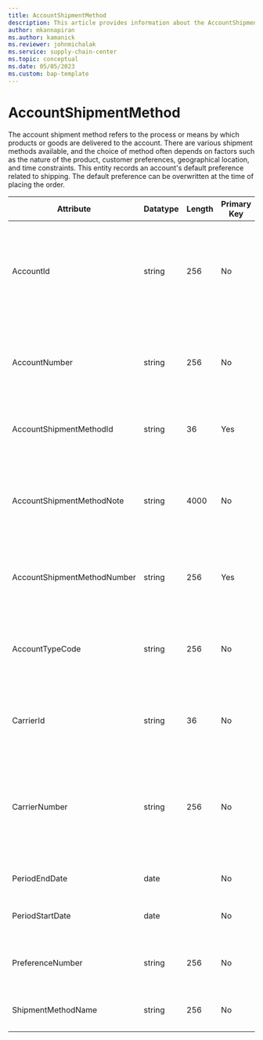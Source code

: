 ```yaml
---
title: AccountShipmentMethod
description: This article provides information about the AccountShipmentMethod entity.
author: mkannapiran
ms.author: kamanick
ms.reviewer: johnmichalak
ms.service: supply-chain-center
ms.topic: conceptual
ms.date: 05/05/2023
ms.custom: bap-template
---
```


# **AccountShipmentMethod**

The account shipment method refers to the process or means by which products or goods are delivered to the account. There are various shipment methods available, and the choice of method often depends on factors such as the nature of the product, customer preferences, geographical location, and time constraints. This entity records an account's default preference related to shipping. The default preference can be overwritten at the time of placing the order. 



|	Attribute	|	Datatype	|	Length	|	Primary Key	|	Description	|
|---------------|--------|------|----------|-----------|
|	AccountId	|	string	|	256	|	No	|	The unique ID of the account. The AccountId is an internal system generated ID by Microsoft Dynamics 365 applications.	|
|	AccountNumber	|	string	|	256	|	No	|	A number or code that is used for the account to quickly search for and identify it in system views	|
|	AccountShipmentMethodId	|	string	|	36	|	Yes	|	The unique, preferred shipment method ID by the account.	|
|	AccountShipmentMethodNote	|	string	|	4000	|	No	|	A note, comment, or additional information regarding the associated account shipment method.	|
|	AccountShipmentMethodNumber	|	string	|	256	|	Yes	|	The unique, preferred shipment method number of the account.	|
|	AccountTypeCode	|	string	|	256	|	No	|	The account type code indicates the type of account. For example, vendor or customer.	|
|	CarrierId	|	string	|	36	|	No	|	The unique ID of the carrier. The CarrierID is an internal carrier ID number.	|
|	CarrierNumber	|	string	|	256	|	No	|	Unique carrier number. The CarrierNumber is the searchable external carrier ID. From your ERP, map the Carrier ID to this attribute.	|
|	PeriodEndDate	|	date	|		|	No	|	The validity or expiry date of this record.	|
|	PeriodStartDate	|	date	|		|	No	|	The beginning or effective start date of this record.	|
|	PreferenceNumber	|	string	|	256	|	No	|	The unique shipment preference number of the account.	|
|	ShipmentMethodName	|	string	|	256	|	No	|	The unique name identifier of a Shipment Method.	|
